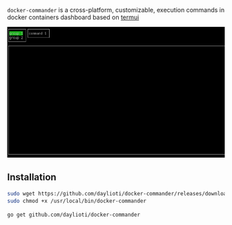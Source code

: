 
<code>docker-commander</code> is a cross-platform, customizable, execution commands in docker containers dashboard based on <a href="https://github.com/gizak/termui">termui</a>

<img src="./_examples/example.gif" ></img>

<h2>Installation</h2>

```bash
sudo wget https://github.com/daylioti/docker-commander/releases/download/1.0.3/docker-commander_linux_amd64 -O /usr/local/bin/docker-commander
sudo chmod +x /usr/local/bin/docker-commander
```

<code>go get github.com/daylioti/docker-commander</code>
